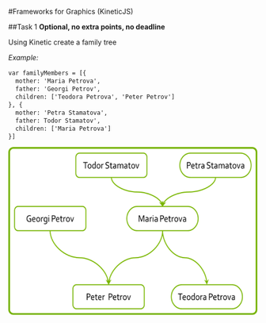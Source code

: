 #Frameworks for Graphics (KineticJS)

##Task 1
**Optional, no extra points, no deadline**

Using Kinetic create a family tree


_Example:_

    var familyMembers = [{
      mother: 'Maria Petrova',
      father: 'Georgi Petrov',
      children: ['Teodora Petrova', 'Peter Petrov']
    }, {
      mother: 'Petra Stamatova',
      father: Todor Stamatov',
      children: ['Maria Petrova']
    }] 

<img src="img/hw-family-tree.png" />